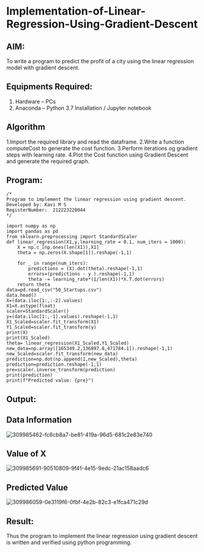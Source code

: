 # Implementation-of-Linear-Regression-Using-Gradient-Descent

## AIM:
To write a program to predict the profit of a city using the linear regression model with gradient descent.

## Equipments Required:
1. Hardware – PCs
2. Anaconda – Python 3.7 Installation / Jupyter notebook

## Algorithm
1.Import the required library and read the dataframe.
2.Write a function computeCost to generate the cost function.
3.Perform iterations og gradient steps with learning rate.
4.Plot the Cost function using Gradient Descent and generate the required graph.

## Program:
```
/*
Program to implement the linear regression using gradient descent.
Developed by: Kavi M S
RegisterNumber:  212223220044
*/
```
```
import numpy as np
import pandas as pd
from sklearn.preprocessing import StandardScaler
def linear_regression(X1,y,learning_rate = 0.1, num_iters = 1000):
    X = np.c_[np.ones(len(X1)),X1]
    theta = np.zeros(X.shape[1]).reshape(-1,1)
    
    for _ in range(num_iters):
        predictions = (X).dot(theta).reshape(-1,1)
        errors=(predictions - y ).reshape(-1,1)
        theta -= learning_rate*(1/len(X1))*X.T.dot(errors)
    return theta
data=pd.read_csv("50_Startups.csv")
data.head()
X=(data.iloc[1:,:-2].values)
X1=X.astype(float)
scaler=StandardScaler()
y=(data.iloc[1:,-1].values).reshape(-1,1)
X1_Scaled=scaler.fit_transform(X1)
Y1_Scaled=scaler.fit_transform(y)
print(X)
print(X1_Scaled)
theta= linear_regression(X1_Scaled,Y1_Scaled)
new_data=np.array([165349.2,136897.8,471784.1]).reshape(-1,1)
new_Scaled=scaler.fit_transform(new_data)
prediction=np.dot(np.append(1,new_Scaled),theta)
prediction=prediction.reshape(-1,1)
pre=scaler.inverse_transform(prediction)
print(prediction)
print(f"Predicted value: {pre}")
```

## Output:
## Data Information
![309985462-fc6cb8a7-be81-419a-96d5-681c2e83e740](https://github.com/Kavi45-msk/Implementation-of-Linear-Regression-Using-Gradient-Descent/assets/147457752/e8b4b890-3dbe-46da-9b18-5b34ebaf02a0) 

## Value of X
![309985691-90510809-9f41-4e15-9edc-21ac158aadc6](https://github.com/Kavi45-msk/Implementation-of-Linear-Regression-Using-Gradient-Descent/assets/147457752/d4da16e6-0ece-4ab1-8c5f-c4b197c7a512)

## Predicted Value
![309986059-0e3119f6-0fbf-4e2b-82c3-e1fca471c29d](https://github.com/Kavi45-msk/Implementation-of-Linear-Regression-Using-Gradient-Descent/assets/147457752/6364cf72-a2a4-4e81-9044-4aec92c8112a)


## Result:
Thus the program to implement the linear regression using gradient descent is written and verified using python programming.
